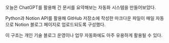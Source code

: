 오늘은 ChatGPT를 활용해 긴 문서를 요약해보는 자동화 시스템을 만들어보았다. 

Python과 Notion API를 활용해 GitHub 저장소에 작성한 마크다운 파일이 매일 자동으로 Notion 블로그 페이지로 업로드되도록 구성했다.

이 구조는 개인 기술 블로그 운영이나 업무 자동화에도 아주 유용하게 활용될 수 있다.
